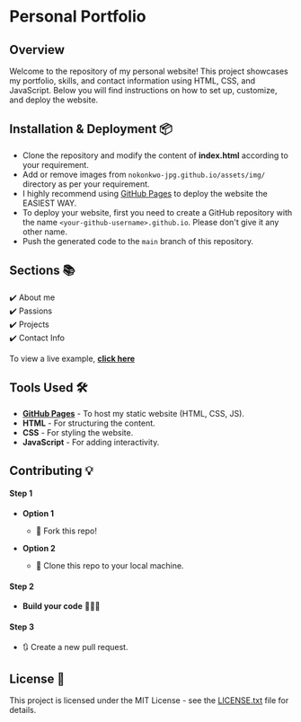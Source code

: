# Personal Portfolio 
## Overview

Welcome to the repository of my personal website! This project showcases my portfolio, skills, and contact information using HTML, CSS, and JavaScript. Below you will find instructions on how to set up, customize, and deploy the website.


## Installation & Deployment 📦
- Clone the repository and modify the content of **index.html** according to your requirement.
- Add or remove images from `nokonkwo-jpg.github.io/assets/img/` directory as per your requirement.
- I highly recommend using [GitHub Pages](https://docs.github.com/en/pages/getting-started-with-github-pages/creating-a-github-pages-site) to deploy the website the EASIEST WAY.
- To deploy your website, first you need to create a GitHub repository with the name `<your-github-username>.github.io`. Please don't give it any other name.
- Push the generated code to the `main` branch of this repository.

## Sections 📚
✔️ About me\
✔️ Passions\
✔️ Projects\
✔️ Contact Info

To view a live example, **[click here](https://nokonkwo-jpg.github.io/nnaemekaokonkwo.github.io/nnaemeka/)**

## Tools Used 🛠️
* [**GitHub Pages**](https://docs.github.com/en/pages/getting-started-with-github-pages/creating-a-github-pages-site) - To host my static website (HTML, CSS, JS).
* **HTML** - For structuring the content.
* **CSS** - For styling the website.
* **JavaScript** - For adding interactivity.

## Contributing 💡
#### Step 1

- **Option 1**
    - 🍴 Fork this repo!

- **Option 2**
    - 👯 Clone this repo to your local machine.

#### Step 2

- **Build your code** 🔨🔨🔨

#### Step 3

- 🔃 Create a new pull request.

## License 📄
This project is licensed under the MIT License - see the [LICENSE.txt](nnaemeka/_License.txt) file for details.
